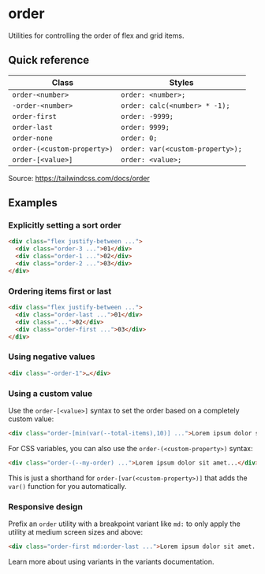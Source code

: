 # order

Utilities for controlling the order of flex and grid items.

## Quick reference

| Class               | Styles                            |
|---------------------|-----------------------------------|
| `order-<number>`    | `order: <number>;`                |
| `-order-<number>`   | `order: calc(<number> * -1);`     |
| `order-first`       | `order: -9999;`                   |
| `order-last`        | `order: 9999;`                    |
| `order-none`        | `order: 0;`                       |
| `order-(<custom-property>)` | `order: var(<custom-property>);` |
| `order-[<value>]`   | `order: <value>;`                 |

Source: https://tailwindcss.com/docs/order

## Examples

### Explicitly setting a sort order

```html
<div class="flex justify-between ...">
  <div class="order-3 ...">01</div>
  <div class="order-1 ...">02</div>
  <div class="order-2 ...">03</div>
</div>
```

### Ordering items first or last

```html
<div class="flex justify-between ...">
  <div class="order-last ...">01</div>
  <div class="...">02</div>
  <div class="order-first ...">03</div>
</div>
```

### Using negative values

```html
<div class="-order-1">…</div>
```

### Using a custom value

Use the `order-[<value>]` syntax to set the order based on a completely custom value:

```html
<div class="order-[min(var(--total-items),10)] ...">Lorem ipsum dolor sit amet...</div>
```

For CSS variables, you can also use the `order-(<custom-property>)` syntax:

```html
<div class="order-(--my-order) ...">Lorem ipsum dolor sit amet...</div>
```

This is just a shorthand for `order-[var(<custom-property>)]` that adds the `var()` function for you automatically.

### Responsive design

Prefix an `order` utility with a breakpoint variant like `md:` to only apply the utility at medium screen sizes and above:

```html
<div class="order-first md:order-last ...">Lorem ipsum dolor sit amet...</div>
```

Learn more about using variants in the variants documentation.
